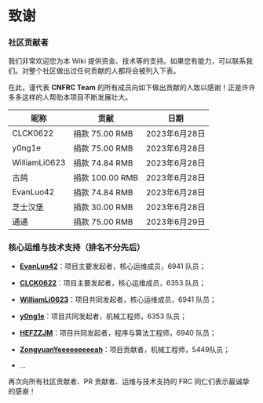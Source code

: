 # 致谢

### 社区贡献者

我们非常欢迎您为本 Wiki 提供资金、技术等的支持。如果您有能力，可以联系我们。对整个社区做出过任何贡献的人都将会被列入下表。

在此，谨代表 **CNFRC Team** 的所有成员向如下做出贡献的人致以感谢！正是许许多多这样的人帮助本项目不断发展壮大。

| 昵称  | 贡献  | 日期  |
|-----|-----|-----|
|CLCK0622|捐款 75.00 RMB|2023年6月28日|
|y0ng1e|捐款 75.00 RMB|2023年6月28日|
|WilliamLi0623|捐款 74.84 RMB|2023年6月28日|
|古鸽|捐款 100.00 RMB|2023年6月28日|
|EvanLuo42|捐款 74.84 RMB|2023年6月28日|
|芝士汉堡|捐款 30.00 RMB|2023年6月28日|
|通通|捐款 75.00 RMB|2023年6月29日|

### 核心运维与技术支持（排名不分先后）

- [**EvanLuo42**](https://github.com/EvanLuo42)：项目主要发起者，核心运维成员，6941 队员；

- [**CLCK0622**](https://github.com/CLCK0622)：项目主要发起者，核心运维成员，6353 队员；

- [**WilliamLi0623**](https://github.com/WilliamLi0623)：项目共同发起者，核心运维成员，6941 队员；

- [**y0ng1e**](https://github.com/y0ng1e)：项目共同发起者，机械工程师，6353 队员；

- [**HEFZZJM**](https://www.chiefdelphi.com/u/hefzzjm)：项目共同发起者，程序与算法工程师，6940 队员；

- [**ZongyuanYeeeeeeeeeah**](https://github.com/ZongyuanYeeeeeeeeeah)：项目贡献者，机械工程师，5449队员；

- ...

再次向所有社区贡献者、PR 贡献者、运维与技术支持的 FRC 同仁们表示最诚挚的感谢！